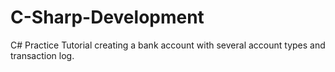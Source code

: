# C-Sharp-Development

C# Practice Tutorial creating a bank account with several account types and transaction log.
